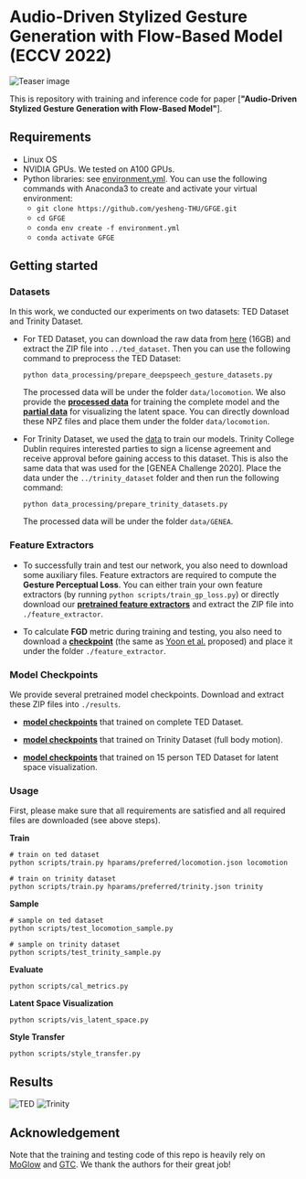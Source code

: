 # Audio-Driven Stylized Gesture Generation with Flow-Based Model (ECCV 2022)
![Teaser image](./teaser/teaser.png)

This is repository with training and inference code for paper [**"Audio-Driven Stylized Gesture Generation with Flow-Based Model"**].

## Requirements

* Linux OS
* NVIDIA GPUs. We tested on A100 GPUs.
* Python libraries: see [environment.yml](./environment.yml). You can use the following commands with Anaconda3 to create and activate your virtual environment:
  - `git clone https://github.com/yesheng-THU/GFGE.git`
  - `cd GFGE`
  - `conda env create -f environment.yml`
  - `conda activate GFGE`

## Getting started
### Datasets

In this work, we conducted our experiments on two datasets: TED Dataset and Trinity Dataset.

* For TED Dataset, you can download the raw data from [here](https://kaistackr-my.sharepoint.com/:u:/g/personal/zeroyy_kaist_ac_kr/EYAPLf8Hvn9Oq9GMljHDTK4BRab7rl9hAOcnjkriqL8qSg) (16GB) and extract the ZIP file into `../ted_dataset`. Then you can use the following command to preprocess the TED Dataset:

  ```
  python data_processing/prepare_deepspeech_gesture_datasets.py
  ```

  The processed data will be under the folder `data/locomotion`. We also provide the [**processed data**](https://drive.google.com/file/d/18_mJ__wWAXZVSgkqCGC-NetOOd_bUgJ3/view?usp=sharing) for training the complete model and the [**partial data**](https://drive.google.com/file/d/1sdStqJ51X9TEF2MxNVjJneevqYsGfE1L/view?usp=sharing) for visualizing the latent space. You can directly download these NPZ files and place them under the folder `data/locomotion`.


* For Trinity Dataset, we used the [data](https://trinityspeechgesture.scss.tcd.ie/data/Trinity%20Speech-Gesture%20I/GENEA_Challenge_2020_data_release/) to train our models. Trinity College Dublin requires interested parties to sign a license agreement and receive approval before gaining access to this dataset. This is also the same data that was used for the [GENEA Challenge 2020]. Place the data under the `../trinity_dataset` folder and then run the following command:

  ```
  python data_processing/prepare_trinity_datasets.py
  ```

  The processed data will be under the folder `data/GENEA`.


### Feature Extractors

* To successfully train and test our network, you also need to download some auxiliary files.
Feature extractors are required to compute the **Gesture Perceptual Loss**. You can either train your own feature extractors (by running `python scripts/train_gp_loss.py`) or directly download our [**pretrained feature extractors**](https://drive.google.com/file/d/1l0qy_IkwL42Aa7NB03cEVR9-sV_b8lp5/view?usp=sharing) and extract the ZIP file into `./feature_extractor`.

* To calculate **FGD** metric during training and testing, you also need to download a [**checkpoint**](https://drive.google.com/file/d/1GPllMxd4mW_9e26upMJElhGC1AiHNIPg/view?usp=sharing) (the same as [Yoon et al.](https://github.com/ai4r/Gesture-Generation-from-Trimodal-Context) proposed) and place it under the folder `./feature_extractor`.

### Model Checkpoints

We provide several pretrained model checkpoints. Download and extract these ZIP files into `./results`.

* [**model checkpoints**](https://drive.google.com/file/d/1Oe-OvUIqlRSpAOtsXdqXyZ1sbzObCTXq/view?usp=sharing) that trained on complete TED Dataset.

* [**model checkpoints**](https://drive.google.com/file/d/1u9QelzSKKaXVVMIYg7Cw1A6pgjvFOsFO/view?usp=sharing) that trained on Trinity Dataset (full body motion).

* [**model checkpoints**](https://drive.google.com/file/d/1LR1_o3GU6soKt3O3sng7orkQTrljWJoA/view?usp=sharing) that trained on 15 person TED Dataset for latent space visualization.

### Usage

First, please make sure that all requirements are satisfied and all required files are downloaded (see above steps).

**Train**
```
# train on ted dataset
python scripts/train.py hparams/preferred/locomotion.json locomotion

# train on trinity dataset
python scripts/train.py hparams/preferred/trinity.json trinity
```

**Sample**
```
# sample on ted dataset
python scripts/test_locomotion_sample.py

# sample on trinity dataset
python scripts/test_trinity_sample.py
```

**Evaluate**
```
python scripts/cal_metrics.py
```

**Latent Space Visualization**
```
python scripts/vis_latent_space.py
```

**Style Transfer**
```
python scripts/style_transfer.py
```

## Results

![TED](./teaser/ted.png)
![Trinity](./teaser/trinity.png)

## Acknowledgement

Note that the training and testing code of this repo is heavily rely on [MoGlow](https://github.com/simonalexanderson/StyleGestures) and [GTC](https://github.com/ai4r/Gesture-Generation-from-Trimodal-Context). We thank the authors for their great job!

